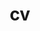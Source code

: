---
layout: cv
permalink: /cv/
title: cv
nav: true
nav_order: 4
cv_pdf: MihirBafna_CV_Summer2023.pdf
---